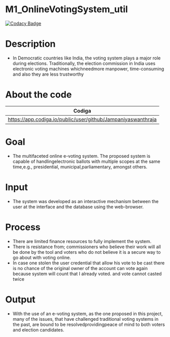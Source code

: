 # M1_OnlineVotingSystem_util

[![Codacy Badge](https://api.codacy.com/project/badge/Grade/e1a59b30434a46378273caf5abd5e0ac)](https://app.codacy.com/gh/Jampaniyaswanthraja/M1_OnlineVotingSystem_util?utm_source=github.com&utm_medium=referral&utm_content=Jampaniyaswanthraja/M1_OnlineVotingSystem_util&utm_campaign=Badge_Grade_Settings)

# Description
* In Democratic countries like India, the voting system plays a major role during elections. Traditionally, the election commission in India uses electronic voting machines whichneedmore manpower, time-consuming and also they are less trustworthy
# About the code
|Codiga|
|------|
|https://app.codiga.io/public/user/github/Jampaniyaswanthraja|

# Goal
* The multifaceted online e-voting system. The proposed system is capable of handlingelectronic ballots with multiple scopes at the same time,e.g., presidential, municipal,parliamentary, amongst others.
# Input
* The system was developed as an interactive mechanism between the user at the interface and the database using the web-browser.
# Process
* There are limited finance resources to fully implement the system.
* There is resistance from; commissioners who believe their work will all be done by the tool and voters who do not believe it is a secure way to go about with voting online.
* In case one stolen the user credential that allow his vote to be cast there is no chance of the original owner of the account can vote again because system will count that I already voted.
and vote cannot casted twice 
# Output
* With the use of an e-voting system, as the one proposed in this project, many of the issues, that have challenged traditional voting systems in the past, are bound to be resolvedprovidingpeace of mind to both voters and election candidates.
